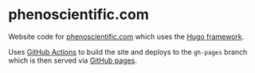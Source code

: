 # phenoscientific.com
Website code for [phenoscientific.com](http://phenoscientific.com/) which uses the [Hugo framework](https://gohugo.io/).

Uses [GitHub Actions](https://github.com/features/actions) to build the site and deploys to the `gh-pages` branch which is then  served via [GitHub pages](https://pages.github.com/).
